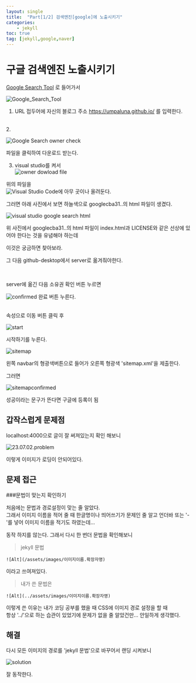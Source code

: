 ```yaml
---
layout: single
title:  "Part[1/2] 검색엔진[google]에 노출시키기"
categories:
    - jekyll
toc: true
tag: [jekyll,google,naver]
---
```


구글 검색엔진 노출시키기
======================

[Google Search Tool](https://search.google.com/search-console/welcome)
로 들어가서

![Google_Search_Tool](/assets/images/jekyll/google_search_tool_site.PNG)

1. URL 접두어에 자신의 블로그 주소 https://umpaluna.github.io/ 를 입력한다.
 
<BR>
2.

![Google Search owner check](/assets/images/jekyll/owner%20check.PNG)

파일을 클릭하여 다운로드 받는다.

3. visual studio를 켜서 <BR>
![owner dowload file](/assets/images/jekyll/google%20owner%20download%20file.PNG)

위의 파일을 <BR>
![Visual Studio Code](/assets/images/jekyll/2023-07-02-image5.PNG)에 아무 곳이나 올려둔다.

그러면 아래 사진에서 보면 하늘색으로 googlecba31..의 html 파일이 생겼다.

![visual studio google search html](/assets/images/jekyll/23_07_02_06.PNG)

위 사진에서 googlecba31..의 html 파일이 index.html과 LICENSE와 같은 선상에 있어야 한다는 것을 유념해야 하는데

이것은 궁금하면 찾아보라.

그 다음 github-desktop에서 server로 옮겨줘야한다.

<BR>

server에 옮긴 다음
소유권 확인 버튼 누르면

![confirmed](/assets/images/jekyll/23070209.PNG)
완료 버튼 누른다.

<BR>
속성으로 이동 버튼 클릭 후 

![start](/assets/images/jekyll/230702010.PNG)

시작하기를 누른다.

![sitemap](/assets/images/jekyll/230702011.PNG)

왼쪽 navbar의 형광색버튼으로 들어가 오른쪽 형광색 'sitemap.xml'을 제출한다.

그러면 

![sitemapconfirmed](/assets/images/jekyll/230702012.PNG)

성공이라는 문구가 뜬다면 구글에 등록이 됨
## 갑작스럽게 문제점

localhost:4000으로 글이 잘 써져있는지 확인 해보니

![23.07.02.problem](/assets/images/jekyll/23_07_02_7.PNG)

이렇게 이미지가 로딩이 안되어있다.

## 문제 접근
###문법이 맞는지 확인하기

처음에는 문법과 경로설정이 맞는 줄 알았다. 
<BR>
그래서 이미지 이름을 적어 줄 때 한글명이나 띄어쓰기가 문제인 줄 알고 언더바 또는 '-'를 넣어 이미지 이름을 적기도 하였는데...
<BR>

동작 하지를 않는다.
그래서 다시 한 번더 문법을 확인해보니

> jekyll 문법

    ![Alt](/assets/images/이미지이름.확장자명)

이라고 쓰여져있다.
<BR>
> 내가 쓴 문법은

    ![Alt](../assets/images/이미지이름.확장자명)

이렇게 쓴 이유는 내가 코딩 공부를 했을 때 CSS에 이미지 경로 설정을 할 때 
<BR>항상 '../'으로 하는 습관이 있었기에 문제가 없을 줄 알았건만... 안일하게 생각했다.

## 해결
다시 모든 이미지의 경로를 'jekyll 문법'으로 바꾸어서 랜딩 시켜보니

![solution](/assets/images/jekyll/23070208.png)

잘 동작한다.

